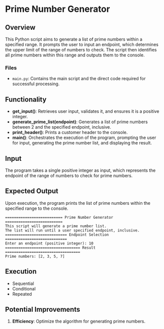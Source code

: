 # Prime Number Generator

## Overview

This Python script aims to generate a list of prime numbers within a specified range. It prompts the user to input an
endpoint, which determines the upper limit of the range of numbers to check. The script then identifies all prime
numbers within this range and outputs them to the console.

### Files

- `main.py`: Contains the main script and the direct code required for successful processing.

## Functionality

- **get_input()**: Retrieves user input, validates it, and ensures it is a positive integer.
- **generate_prime_list(endpoint)**: Generates a list of prime numbers between 2 and the specified endpoint, inclusive.
- **print_header()**: Prints a customer header to the console.
- **main()**: Orchestrates the execution of the program, prompting the user for input, generating the prime number list,
  and displaying the result.

## Input

The program takes a single positive integer as input, which represents the endpoint of the range of numbers to check for
prime numbers.

## Expected Output

Upon execution, the program prints the list of prime numbers within the specified range to the console.

```
========================== Prime Number Generator ==========================
This script will generate a prime number list.
The list will run until a user specified endpoint, inclusive.
============================ Endpoint Selection ============================
Enter an endpoint (positive integer): 10
================================== Result ==================================
Prime numbers: [2, 3, 5, 7]
```

## Execution

- Sequential
- Conditional
- Repeated

## Potential Improvements

1. **Efficiency**: Optimize the algorithm for generating prime numbers.
